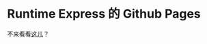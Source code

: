 Runtime Express 的 Github Pages
===============
不来看看[这儿][Pages]？

[Pages]:http://feightwywx.github.io/Runtime-Express/
